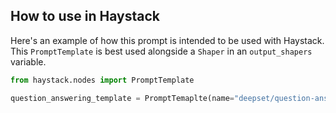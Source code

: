 ## How to use in Haystack
Here's an example of how this prompt is intended to be used with Haystack. This `PromptTemplate` is best used alongside a `Shaper` in an `output_shapers` variable.

```python
from haystack.nodes import PromptTemplate

question_answering_template = PromptTemaplte(name="deepset/question-answering", output_shapers=[Shaper(func="strings_to_answers", outputs=["answers"], inputs={"strings": "results"})])

```